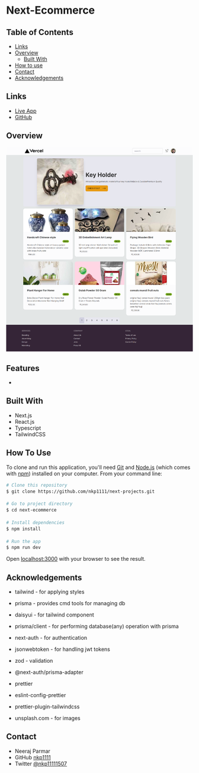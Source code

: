 # Next-Ecommerce

## Table of Contents

* [Links](#links)
* [Overview](#overview)
  * [Built With](#built-with)
* [How to use](#how-to-use)
* [Contact](#contact)
* [Acknowledgements](#acknowledgements)

## Links

* [Live App]()
* [GitHub](https://github.com/nkp1111/next-projects/tree/main/next-ecommerce)

## Overview

![image](./public/screencapture-localhost-3000-2023-10-18-00_23_57.png)

## Features

-

## Built With

* Next.js
* React.js
* Typescript
* TailwindCSS

## How To Use

To clone and run this application, you'll need [Git](https://git-scm.com) and [Node.js](https://nodejs.org/en/download/) (which comes with [npm](http://npmjs.com)) installed on your computer. From your command line:

```bash
# Clone this repository
$ git clone https://github.com/nkp1111/next-projects.git

# Go to project directory
$ cd next-ecommerce

# Install dependencies
$ npm install

# Run the app
$ npm run dev

```

Open [localhost:3000](http://localhost:3000) with your browser to see the result.

## Acknowledgements

* tailwind - for applying styles
* prisma - provides cmd tools for managing db
* daisyui - for tailwind component
* prisma/client - for performing database(any) operation with prisma
* next-auth - for authentication
* jsonwebtoken - for handling jwt tokens
* zod - validation
* @next-auth/prisma-adapter
* prettier
* eslint-config-prettier
* prettier-plugin-tailwindcss

* unsplash.com - for images

## Contact

* Neeraj Parmar
* GitHub [nkp1111](https://github.com/nkp1111)
* Twitter [@nkp11111507](https://twitter.com/@nkp11111507)
